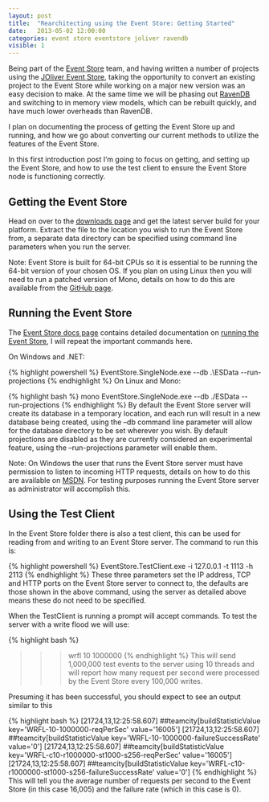 ```yaml
---
layout: post
title:  "Rearchitecting using the Event Store: Getting Started"
date:   2013-05-02 12:00:00
categories: event store eventstore joliver ravendb
visible: 1
---
```

Being part of the [Event Store](https://geteventstore.com/) team, and having written a number of projects using the [JOliver Event Store](https://github.com/joliver/EventStore), taking the opportunity to convert an existing project to the Event Store while working on a major new version was an easy decision to make.  At the same time we will be phasing out [RavenDB](http://ravendb.net/) and switching to in memory view models, which can be rebuilt quickly, and have much lower overheads than RavenDB.

I plan on documenting the process of getting the Event Store up and running, and how we go about converting our current methods to utilize the features of the Event Store.

In this first introduction post I’m going to focus on getting, and setting up the Event Store, and how to use the test client to ensure the Event Store node is functioning correctly.

## Getting the Event Store

Head on over to the [downloads page](https://geteventstore.com/downloads) and get the latest server build for your platform.  Extract the file to the location you wish to run the Event Store from, a separate data directory can be specified using command line parameters when you run the server.

Note: Event Store is built for 64-bit CPUs so it is essential to be running the 64-bit version of your chosen OS.  If you plan on using Linux then you will need to run a patched version of Mono, details on how to do this are available from the [GitHub page](https://github.com/EventStore/EventStore#prerequisites-1).

## Running the Event Store

The [Event Store docs page](http://docs.geteventstore.com) contains detailed documentation on [running the Event Store](http://docs.geteventstore.com/introduction/), I will repeat the important commands here.

On Windows and .NET:

{% highlight powershell %}
EventStore.SingleNode.exe --db .\ESData --run-projections
{% endhighlight %}
On Linux and Mono:

{% highlight bash %}
mono EventStore.SingleNode.exe --db ./ESData --run-projections
{% endhighlight %}
By default the Event Store server will create its database in a temporary location, and each run will result in a new database being created, using the –db command line parameter will allow for the database directory to be set wherever you wish.  By default projections are disabled as they are currently considered an experimental feature, using the –run-projections parameter will enable them.

Note: On Windows the user that runs the Event Store server must have permission to listen to incoming HTTP requests, details on how to do this are available on [MSDN](http://msdn.microsoft.com/en-us/library/ms733768.aspx).  For testing purposes running the Event Store server as administrator will accomplish this.

## Using the Test Client

In the Event Store folder there is also a test client, this can be used for reading from and writing to an Event Store server.  The command to run this is:

{% highlight powershell %}
EventStore.TestClient.exe -i 127.0.0.1 -t 1113 -h 2113
{% endhighlight %}
These three parameters set the IP address, TCP and HTTP ports on the Event Store server to connect to, the defaults are those shown in the above command, using the server as detailed above means these do not need to be specified.

When the TestClient is running a prompt will accept commands.  To test the server with a write flood we will use:

{% highlight bash %}
>>> wrfl 10 1000000
{% endhighlight %}
This will send 1,000,000 test events to the server using 10 threads and will report how many request per second were processed by the Event Store every 100,000 writes.

Presuming it has been successful, you should expect to see an output similar to this

{% highlight bash %}
[21724,13,12:25:58.607]
##teamcity[buildStatisticValue key='WRFL-10-1000000-reqPerSec' value='16005']
[21724,13,12:25:58.607]
##teamcity[buildStatisticValue key='WRFL-10-1000000-failureSuccessRate' value='0']
[21724,13,12:25:58.607]
##teamcity[buildStatisticValue key='WRFL-c10-r1000000-st1000-s256-reqPerSec' value='16005']
[21724,13,12:25:58.607]
##teamcity[buildStatisticValue key='WRFL-c10-r1000000-st1000-s256-failureSuccessRate' value='0']
{% endhighlight %}
This will tell you the average number of requests per second to the Event Store (in this case 16,005) and the failure rate (which in this case is 0).